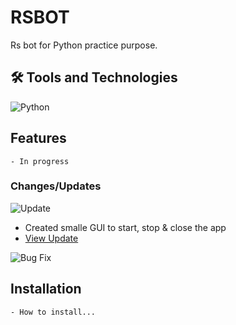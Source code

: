 # RSBOT

Rs bot for Python practice purpose.

## 🛠️ Tools and Technologies

<div style="display: flex; flex-wrap: wrap;">
    <img src="https://img.shields.io/badge/Python-3776AB?style=for-the-badge&logo=python&logoColor=white" alt="Python" />
</div>

## Features
    - In progress

### Changes/Updates
![Update](https://img.shields.io/badge/status-updated-brightgreen)
- Created smalle GUI to start, stop & close the app
- [View Update](https://github.com/mikk369/RsBot/commit/be657ffe289ebe5c2baef836f09719ee11bf3ec9) 

![Bug Fix](https://img.shields.io/badge/status-bugfix-red)

## Installation
    - How to install...